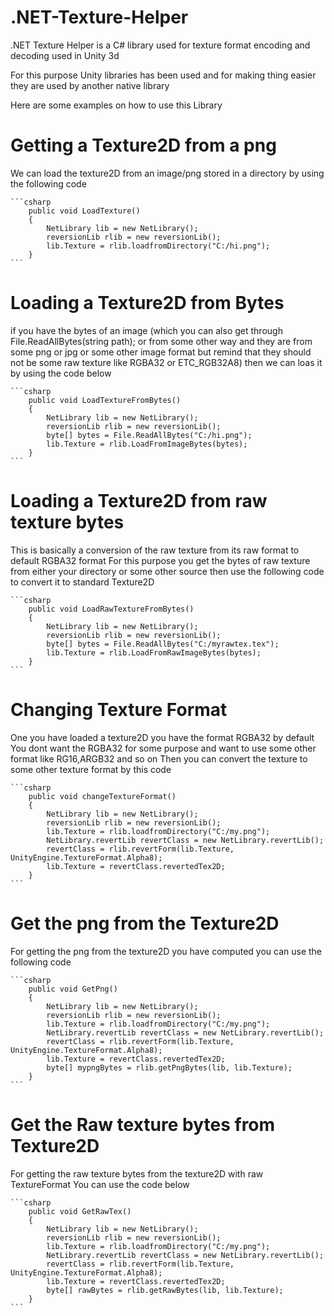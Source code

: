 # .NET-Texture-Helper
.NET Texture Helper is a C# library used for texture format encoding and decoding used in Unity 3d

For this purpose Unity libraries has been used and for making thing easier they are used by another native library

Here are some examples on how to use this Library

# Getting a Texture2D from a png
We can load the texture2D from an image/png stored in a directory by using the following code

    ```csharp
        public void LoadTexture()
        {
            NetLibrary lib = new NetLibrary();
            reversionLib rlib = new reversionLib();
            lib.Texture = rlib.loadfromDirectory("C:/hi.png");
        }
    ```
# Loading a Texture2D from Bytes
if you have the bytes of an image (which you can also get through File.ReadAllBytes(string path);
or from some other way and they are from some png or jpg or some other image format but remind that they should not be some raw texture like RGBA32 or ETC_RGB32A8)
then we can loas it by using the code below

    ```csharp
        public void LoadTextureFromBytes()
        {
            NetLibrary lib = new NetLibrary();
            reversionLib rlib = new reversionLib();
            byte[] bytes = File.ReadAllBytes("C:/hi.png");
            lib.Texture = rlib.LoadFromImageBytes(bytes);
        }
    ```
# Loading a Texture2D from raw texture bytes
This is basically a conversion of the raw texture from its raw format to default RGBA32 format
For this purpose you get the bytes of raw texture from either your directory or some other source then use the following code to convert it to standard Texture2D

    ```csharp
        public void LoadRawTextureFromBytes()
        {
            NetLibrary lib = new NetLibrary();
            reversionLib rlib = new reversionLib();
            byte[] bytes = File.ReadAllBytes("C:/myrawtex.tex");
            lib.Texture = rlib.LoadFromRawImageBytes(bytes);
        }
    ```
# Changing Texture Format
One you have loaded a texture2D you have the format RGBA32 by default
You dont want the RGBA32 for some purpose and want to use some other format like RG16,ARGB32 and so on
Then you can convert the texture to some other texture format by this code

    ```csharp
        public void changeTextureFormat()
        {
            NetLibrary lib = new NetLibrary();
            reversionLib rlib = new reversionLib();
            lib.Texture = rlib.loadfromDirectory("C:/my.png");
            NetLibrary.revertLib revertClass = new NetLibrary.revertLib();
            revertClass = rlib.revertForm(lib.Texture, UnityEngine.TextureFormat.Alpha8);
            lib.Texture = revertClass.revertedTex2D;
        }
    ```
# Get the png from the Texture2D
For getting the png from the texture2D you have computed
you can use the following code

    ```csharp
        public void GetPng()
        {
            NetLibrary lib = new NetLibrary();
            reversionLib rlib = new reversionLib();
            lib.Texture = rlib.loadfromDirectory("C:/my.png");
            NetLibrary.revertLib revertClass = new NetLibrary.revertLib();
            revertClass = rlib.revertForm(lib.Texture, UnityEngine.TextureFormat.Alpha8);
            lib.Texture = revertClass.revertedTex2D;
            byte[] mypngBytes = rlib.getPngBytes(lib, lib.Texture);
        }
    ```
# Get the Raw texture bytes from Texture2D
For getting the raw texture bytes from the texture2D with raw TextureFormat
You can use the code below

    ```csharp
        public void GetRawTex()
        {
            NetLibrary lib = new NetLibrary();
            reversionLib rlib = new reversionLib();
            lib.Texture = rlib.loadfromDirectory("C:/my.png");
            NetLibrary.revertLib revertClass = new NetLibrary.revertLib();
            revertClass = rlib.revertForm(lib.Texture, UnityEngine.TextureFormat.Alpha8);
            lib.Texture = revertClass.revertedTex2D;
            byte[] rawBytes = rlib.getRawBytes(lib, lib.Texture);
        }
    ```

